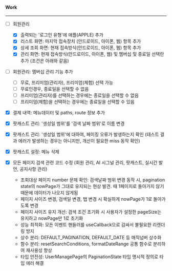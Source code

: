 
#### Work
---
- [ ] 회원관리
	- [x] 출력되는 '로그인 유형'에 애플(APPLE) 추가
	- [x] 리스트 화면: 마지막 접속장치 (안드로이드, 아이폰, 웹) 항목 추가
	- [x] 상세 조회 화면: 현재 접속방식(안드로이드, 아이폰, 웹) 항목 추가
	- [x] 관리 화면: 현재 접속방식(안드로이드, 아이폰, 웹) 및 멤버십 및 종료일 선택란 추가 (조건은 아래와 같음)

- [ ] 회원관리: 멤버십 관리 기능 추가
	- [ ] 무료, 프리미엄(관리자), 프리미엄(체험) 선택 가능
	- [ ] 무료인경우, 종료일을 선택할 수 없음
	- [ ] 프리미엄(관리자)를 선택하는 경우에는 종료일을 선택할 수 없음
	- [ ] 프리미엄(체험)을 선택하는 경우에는 종료일을 선택할 수 있음

- [x] 결제 내역: 메뉴데이터 및 paths, route 정보 추가

- [x] 팟캐스트 관리: '생성일 범위'를 '검색 날짜 범위'로 이름 변경
- [x] 팟캐스트 관리: '생성일 범위'에 대하여, 페이징 오류가 발생하는지 확인 (테스트 결과 에러가 발생하는 경우는 아니지만, 개선이 필요한 miss 동작 확인)
- [x] 팟캐스트 설정: 메뉴 삭제
- [x] 모든 페이지 검색 관련 코드 수정 (회원 관리, AI 시그널 관리, 팟캐스트, 실시간 발언, 공지사항 관리)
	- 조회대상 페이지 number 문제 확인: 검색날짜 범위 변경 동작 시, pagination state의 nowPage가 그대로 유지되는 현상 발견. 때 1페이지로 돌아가지 않기 때문에 데이터가 나오지 않게됨
	- 페이지 사이즈 변경, 검색일 변경, 탭 변경 시 확실하게 nowPage가 1로 돌아가도록 변경
	- 페이지 사이즈 유지 개선: 검색 조건 초기화 시 사용자가 설정한 pageSize는 유지하고 nowPage만 1로 초기화
	- 성능 최적화: 모든 이벤트 핸들러를 useCallback으로 감싸서 불필요한 리렌더링 방지
	- 상수 분리: DEFAULT_PAGINATION, DEFAULT_DATE 등 매직넘버 상수화
	- 함수 분리: resetSearchConditions, formatDateRange 공통 함수로 분리하여 재사용성 향상
	- 타입 안전성: UserManagePage의 PaginationState 타입 명시적 정의로 타입 에러 해결


